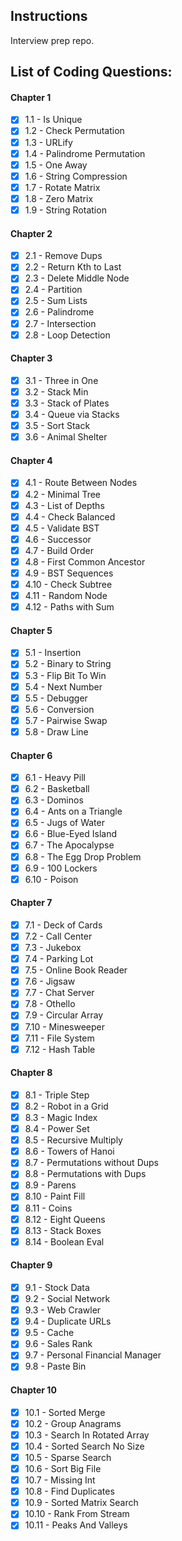 ## Instructions

Interview prep repo.

## List of Coding Questions:

#### Chapter 1 
- [x] 1.1 - Is Unique
- [x] 1.2 - Check Permutation
- [x] 1.3 - URLify
- [x] 1.4 - Palindrome Permutation
- [x] 1.5 - One Away
- [x] 1.6 - String Compression
- [x] 1.7 - Rotate Matrix
- [x] 1.8 - Zero Matrix
- [x] 1.9 - String Rotation 

#### Chapter 2 
- [x] 2.1 - Remove Dups
- [x] 2.2 - Return Kth to Last
- [x] 2.3 - Delete Middle Node
- [x] 2.4 - Partition
- [x] 2.5 - Sum Lists
- [x] 2.6 - Palindrome
- [x] 2.7 - Intersection
- [x] 2.8 - Loop Detection

#### Chapter 3 
- [x] 3.1 - Three in One
- [x] 3.2 - Stack Min
- [x] 3.3 - Stack of Plates
- [x] 3.4 - Queue via Stacks
- [x] 3.5 - Sort Stack
- [x] 3.6 - Animal Shelter

#### Chapter 4
- [x] 4.1 - Route Between Nodes
- [x] 4.2 - Minimal Tree
- [x] 4.3 - List of Depths
- [x] 4.4 - Check Balanced
- [x] 4.5 - Validate BST
- [x] 4.6 - Successor
- [x] 4.7 - Build Order
- [x] 4.8 - First Common Ancestor
- [x] 4.9 - BST Sequences
- [x] 4.10 - Check Subtree
- [x] 4.11 - Random Node
- [x] 4.12 - Paths with Sum

#### Chapter 5
- [x] 5.1 - Insertion
- [x] 5.2 - Binary to String
- [x] 5.3 - Flip Bit To Win
- [x] 5.4 - Next Number
- [x] 5.5 - Debugger
- [x] 5.6 - Conversion
- [x] 5.7 - Pairwise Swap
- [x] 5.8 - Draw Line

#### Chapter 6
- [x] 6.1 - Heavy Pill
- [x] 6.2 - Basketball
- [x] 6.3 - Dominos
- [x] 6.4 - Ants on a Triangle
- [x] 6.5 - Jugs of Water
- [x] 6.6 - Blue-Eyed Island
- [x] 6.7 - The Apocalypse
- [x] 6.8 - The Egg Drop Problem
- [x] 6.9 - 100 Lockers
- [x] 6.10 - Poison

#### Chapter 7
- [x] 7.1 - Deck of Cards
- [x] 7.2 - Call Center
- [x] 7.3 - Jukebox
- [x] 7.4 - Parking Lot
- [x] 7.5 - Online Book Reader
- [x] 7.6 - Jigsaw
- [x] 7.7 - Chat Server
- [x] 7.8 - Othello
- [x] 7.9 - Circular Array
- [x] 7.10 - Minesweeper
- [x] 7.11 - File System
- [x] 7.12 - Hash Table

#### Chapter 8
- [x] 8.1 - Triple Step
- [x] 8.2 - Robot in a Grid
- [x] 8.3 - Magic Index
- [x] 8.4 - Power Set
- [x] 8.5 - Recursive Multiply
- [x] 8.6 - Towers of Hanoi
- [x] 8.7 - Permutations without Dups
- [x] 8.8 - Permutations with Dups
- [x] 8.9 - Parens
- [x] 8.10 - Paint Fill
- [x] 8.11 - Coins
- [x] 8.12 - Eight Queens
- [x] 8.13 - Stack Boxes
- [x] 8.14 - Boolean Eval

#### Chapter 9
- [x] 9.1 - Stock Data
- [x] 9.2 - Social Network
- [x] 9.3 - Web Crawler
- [x] 9.4 - Duplicate URLs
- [x] 9.5 - Cache
- [x] 9.6 - Sales Rank
- [x] 9.7 - Personal Financial Manager
- [x] 9.8 - Paste Bin

#### Chapter 10
- [x] 10.1 - Sorted Merge
- [x] 10.2 - Group Anagrams
- [x] 10.3 - Search In Rotated Array
- [x] 10.4 - Sorted Search No Size
- [x] 10.5 - Sparse Search
- [x] 10.6 - Sort Big File
- [x] 10.7 - Missing Int
- [x] 10.8 - Find Duplicates
- [x] 10.9 - Sorted Matrix Search
- [x] 10.10 - Rank From Stream
- [x] 10.11 - Peaks And Valleys